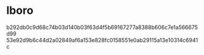 # lboro
b292db0c9d68c74b03d140b03f63d4f5b69167277a8388b606c7e1a566675d99
53e92d9b6c44d2a02849af6a153e828fc0158551e0ab29115a13e10314c6941c
